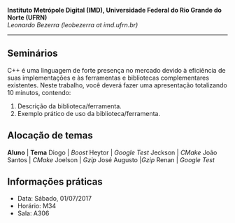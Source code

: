 **Instituto Metrópole Digital (IMD), Universidade Federal do Rio Grande do Norte (UFRN)**  
*Leonardo Bezerra (leobezerra at imd.ufrn.br)*

---

## Seminários

C++ é uma linguagem de forte presença no mercado devido à eficiência de suas implementações e às ferramentas e bibliotecas complementares existentes. Neste trabalho, você deverá fazer uma apresentação totalizando 10 minutos, contendo:

1. Descrição da biblioteca/ferramenta.
2. Exemplo prático de uso da biblioteca/ferramenta.

## Alocação de temas

**Aluno** | **Tema**
Diogo | *Boost*
Heytor | *Google Test*
Jeckson | *CMake*
João Santos | *CMake*
Joelson | *Gzip*
José Augusto |*Gzip*
Renan | *Google Test*

## Informações práticas

* Data: Sábado, 01/07/2017
* Horário: M34
* Sala: A306

